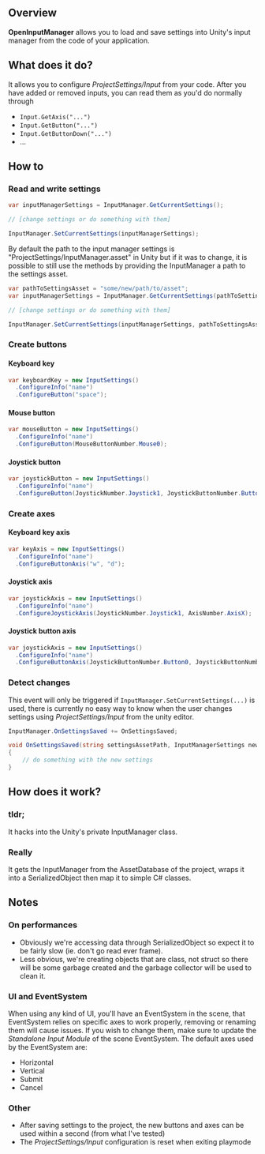 ## Overview
__OpenInputManager__ allows you to load and save settings into Unity's input manager from the code of your application.

## What does it do?
It allows you to configure _ProjectSettings/Input_ from your code.
After you have added or removed inputs, you can read them as you'd do normally through
* <code>Input.GetAxis("...")</code>
* <code>Input.GetButton("...")</code>
* <code>Input.GetButtonDown("...")</code>
* ...

## How to
### Read and write settings
```c#
var inputManagerSettings = InputManager.GetCurrentSettings();

// [change settings or do something with them]

InputManager.SetCurrentSettings(inputManagerSettings);
```
By default the path to the input manager settings is "ProjectSettings/InputManager.asset" in Unity but if it was to change, it is possible to still use the methods by providing the InputManager a path to the settings asset.
```c#
var pathToSettingsAsset = "some/new/path/to/asset";
var inputManagerSettings = InputManager.GetCurrentSettings(pathToSettingsAsset);

// [change settings or do something with them]

InputManager.SetCurrentSettings(inputManagerSettings, pathToSettingsAsset);
```
### Create buttons
#### Keyboard key
```c#
var keyboardKey = new InputSettings()
  .ConfigureInfo("name")
  .ConfigureButton("space");
```
#### Mouse button
```c#
var mouseButton = new InputSettings()
  .ConfigureInfo("name")
  .ConfigureButton(MouseButtonNumber.Mouse0);
```
#### Joystick button
```c#
var joystickButton = new InputSettings()
  .ConfigureInfo("name")
  .ConfigureButton(JoystickNumber.Joystick1, JoystickButtonNumber.Button0);
```
### Create axes
#### Keyboard key axis
```c#
var keyAxis = new InputSettings()
  .ConfigureInfo("name")
  .ConfigureButtonAxis("w", "d");
```
#### Joystick axis
```c#
var joystickAxis = new InputSettings()
  .ConfigureInfo("name")
  .ConfigureJoystickAxis(JoystickNumber.Joystick1, AxisNumber.AxisX);
```
#### Joystick button axis
```c#
var joystickAxis = new InputSettings()
  .ConfigureInfo("name")
  .ConfigureButtonAxis(JoystickButtonNumber.Button0, JoystickButtonNumber.Button1);
```
### Detect changes
This event will only be triggered if <code>InputManager.SetCurrentSettings(...)</code> is used, there is currently no easy way to know when the user changes settings using _ProjectSettings/Input_ from the unity editor.
```c#
InputManager.OnSettingsSaved += OnSettingsSaved;

void OnSettingsSaved(string settingsAssetPath, InputManagerSettings newSettings)
{
	// do something with the new settings
}
```

## How does it work?
### tldr;
It hacks into the Unity's private InputManager class.
### Really
It gets the InputManager from the AssetDatabase of the project, wraps it into a <c>SerializedObject</c> then map it to simple C# classes.

## Notes
### On performances
* Obviously we're accessing data through <c>SerializedObject</c> so expect it to be fairly slow (ie. don't go read ever frame).
* Less obvious, we're creating objects that are <c>class</c>, not <c>struct</c> so there will be some garbage created and the garbage collector will be used to clean it. 
### UI and EventSystem
When using any kind of UI, you'll have an EventSystem in the scene, that EventSystem relies on specific axes to work properly, removing or renaming them will cause issues. If you wish to change them, make sure to update the _Standalone Input Module_ of the scene EventSystem.
The default axes used by the EventSystem are:
* Horizontal
* Vertical
* Submit
* Cancel
### Other
* After saving settings to the project, the new buttons and axes can be used within a second (from what I've tested)
* The _ProjectSettings/Input_ configuration is reset when exiting playmode